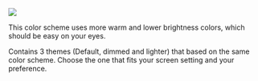 ![](http://i.imgur.com/ijebw2R.png)

This color scheme uses more warm and lower brightness colors, which should be easy on your eyes.

Contains 3 themes (Default, dimmed and lighter) that based on the same color scheme. Choose the one that fits your screen setting and your preference.
